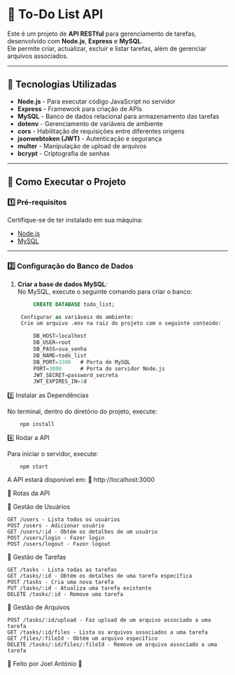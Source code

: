 # 📝 To-Do List API

Este é um projeto de **API RESTful** para gerenciamento de tarefas, desenvolvido com **Node.js**, **Express** e **MySQL**.  
Ele permite criar, actualizar, excluir e listar tarefas, além de gerenciar arquivos associados.

---

## 🚀 Tecnologias Utilizadas

- **Node.js** - Para executar código JavaScript no servidor
- **Express** - Framework para criação de APIs
- **MySQL** - Banco de dados relacional para armazenamento das tarefas
- **dotenv** - Gerenciamento de variáveis de ambiente
- **cors** - Habilitação de requisições entre diferentes origens
- **jsonwebtoken (JWT)** - Autenticação e segurança
- **multer** - Manipulação de upload de arquivos
- **bcrypt** - Criptografia de senhas

---

## 📌 Como Executar o Projeto

### 1️⃣ **Pré-requisitos**

Certifique-se de ter instalado em sua máquina:

- [Node.js](https://nodejs.org/)
- [MySQL](https://www.mysql.com/)

---

### 2️⃣ **Configuração do Banco de Dados**

1. **Criar a base de dados MySQL**:  
   No MySQL, execute o seguinte comando para criar o banco:

   ```sql
        CREATE DATABASE todo_list;

    Configurar as variáveis de ambiente:
    Crie um arquivo .env na raiz do projeto com o seguinte conteúdo:

        DB_HOST=localhost
        DB_USER=root
        DB_PASS=sua_senha
        DB_NAME=todo_list
        DB_PORT=3306   # Porta do MySQL
        PORT=3000      # Porta do servidor Node.js
        JWT_SECRET=password_secreta
        JWT_EXPIRES_IN=1d

3️⃣ Instalar as Dependências

No terminal, dentro do diretório do projeto, execute:

        npm install

4️⃣ Rodar a API

Para iniciar o servidor, execute:

        npm start

A API estará disponível em:
🔗 http://localhost:3000

📡 Rotas da API

📂 Gestão de Usuários

    GET /users - Lista todos os usuários
    POST /users - Adicionar usuário
    GET /users/:id - Obtém os detalhes de um usuário
    POST /users/login - Fazer login
    POST /users/logout - Fazer logout

📂 Gestão de Tarefas

    GET /tasks - Lista todas as tarefas
    GET /tasks/:id - Obtém os detalhes de uma tarefa específica
    POST /tasks - Cria uma nova tarefa
    PUT /tasks/:id - Atualiza uma tarefa existente
    DELETE /tasks/:id - Remove uma tarefa

📁 Gestão de Arquivos

    POST /tasks/:id/upload - Faz upload de um arquivo associado a uma tarefa
    GET /tasks/:id/files - Lista os arquivos associados a uma tarefa
    GET /files/:fileId - Obtém um arquivo específico
    DELETE /tasks/:id/files/:fileId - Remove um arquivo associado a uma tarefa

💙 Feito por Joel António 🚀
